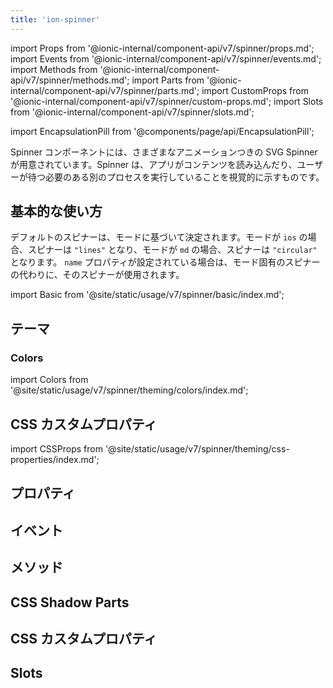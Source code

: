 ```yaml
---
title: 'ion-spinner'
---
```


import Props from '@ionic-internal/component-api/v7/spinner/props.md';
import Events from '@ionic-internal/component-api/v7/spinner/events.md';
import Methods from '@ionic-internal/component-api/v7/spinner/methods.md';
import Parts from '@ionic-internal/component-api/v7/spinner/parts.md';
import CustomProps from '@ionic-internal/component-api/v7/spinner/custom-props.md';
import Slots from '@ionic-internal/component-api/v7/spinner/slots.md';

<head>
  <title>ion-spinner | Animated Spinner Icon Components and Properties</title>
  <meta
    name="description"
    content="ion-spinner コンポーネントは、アニメーションするさまざまな SVG スピナーを提供します。これらのアイコンは、アプリがロード中であることや、別の処理を実行していることを示し、待機させることができます。"
  />
</head>

import EncapsulationPill from '@components/page/api/EncapsulationPill';

<EncapsulationPill type="shadow" />

Spinner コンポーネントには、さまざまなアニメーションつきの SVG Spinner が用意されています。Spinner は、アプリがコンテンツを読み込んだり、ユーザーが待つ必要のある別のプロセスを実行していることを視覚的に示すものです。

## 基本的な使い方

デフォルトのスピナーは、モードに基づいて決定されます。モードが `ios` の場合、スピナーは `"lines"` となり、モードが `md` の場合、スピナーは `"circular"` となります。 `name` プロパティが設定されている場合は、モード固有のスピナーの代わりに、そのスピナーが使用されます。

import Basic from '@site/static/usage/v7/spinner/basic/index.md';

<Basic />

## テーマ

### Colors

import Colors from '@site/static/usage/v7/spinner/theming/colors/index.md';

<Colors />

## CSS カスタムプロパティ

import CSSProps from '@site/static/usage/v7/spinner/theming/css-properties/index.md';

<CSSProps />

## プロパティ

<Props />

## イベント

<Events />

## メソッド

<Methods />

## CSS Shadow Parts

<Parts />

## CSS カスタムプロパティ

<CustomProps />

## Slots

<Slots />
